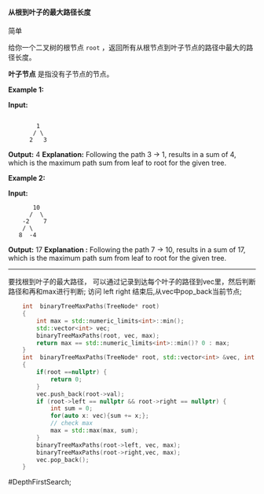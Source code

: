 #### 从根到叶子的最大路径长度
简单

给你一个二叉树的根节点 `root` ，返回所有从根节点到叶子节点的路径中最大的路径长度。

**叶子节点** 是指没有子节点的节点。

**Example 1:**

**Input:**
```

        1
       / \
      2   3
```
**Output:**
4
**Explanation:**
Following the path 3 -> 1, results in a
sum of 4, which is the maximum path sum
from leaf to root for the given tree.

**Example 2:**

**Input:**
```
       10
      /  \
    -2    7
    / \
   8  -4
```
**Output:**
17
**Explanation :**
Following the path 7 -> 10, results in a
sum of 17, which is the maximum path sum
from leaf to root for the given tree.

---- ----
要找根到叶子的最大路径，
可以通过记录到达每个叶子的路径到vec里，然后判断路径和再和max进行判断;
访问 left right 结束后,从vec中pop_back当前节点;
```cpp
    int  binaryTreeMaxPaths(TreeNode* root)
    {
        int max = std::numeric_limits<int>::min();
        std::vector<int> vec;
        binaryTreeMaxPaths(root, vec, max);
        return max == std::numeric_limits<int>::min()? 0 : max;
    }
    int  binaryTreeMaxPaths(TreeNode* root, std::vector<int> &vec, int &max)
    {
        if(root ==nullptr) {
            return 0;
        }
        vec.push_back(root->val);
        if (root->left == nullptr && root->right == nullptr) {
            int sum = 0;
            for(auto x: vec){sum += x;};
            // check max
            max = std::max(max, sum);
        }
        binaryTreeMaxPaths(root->left, vec, max);
        binaryTreeMaxPaths(root->right,vec, max);
        vec.pop_back();
    }

```

#DepthFirstSearch;
